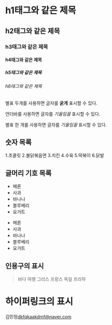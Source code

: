 # h1태그와 같은 제목

## h2태그와 같은 제목

### h3태그와 같은 제목

#### h4태그와 같은 제목

##### h5태그와 같은 제목

###### h6태그와 같은 제목


별표 두개를 사용하면 글자를 **굵게** 표시할 수 있다.

언더바를 사용하면 글자를 _기울임꼴_ 표시할 수 있다.

별표  한 개를 사용하면 글자를 *기울임꼴* 표시할 수 있다.

## 숫자 목록

1.초콜릿
2.불닭볶음면
3.치킨
4.수육
5.떡볶이
6.닭발

## 글머리 기호 목록

* 메론
* 사과
* 바나나
* 블루베리
* 요거트

- 메론
- 사과
- 바나나
- 블루베리
- 요거트

## 인용구의 표시

>바다
>여행
>그리스
>프랑스
>독일
>프라하


# 하이퍼링크의 표시

김민정<dkfqkaakdmf@naver.com>















